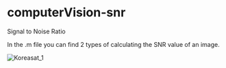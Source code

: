 # computerVision-snr
Signal to Noise Ratio

In the .m file you can find 2 types of calculating the SNR value of an image.

![Koreasat_1](https://user-images.githubusercontent.com/20106869/124434614-c3777080-dd7c-11eb-8fd6-8eeff3e1d4c3.jpg)
